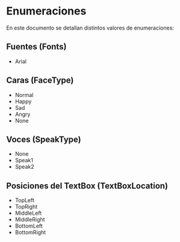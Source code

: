 # Enumeraciones

En este documento se detallan distintos valores de enumeraciones:

## Fuentes (Fonts)
- Arial

## Caras (FaceType)
- Normal
- Happy
- Sad
- Angry
- None

## Voces (SpeakType)
- None
- Speak1
- Speak2


## Posiciones del TextBox (TextBoxLocation)
- TopLeft  
- TopRight  
- MiddleLeft  
- MiddleRight  
- BottomLeft  
- BottomRight  